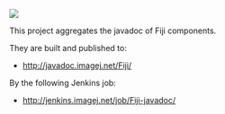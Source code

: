 ![](http://jenkins.imagej.net/job/Fiji-javadoc/lastBuild/badge/icon)

This project aggregates the javadoc of Fiji components.

They are built and published to:

* http://javadoc.imagej.net/Fiji/

By the following Jenkins job:

* http://jenkins.imagej.net/job/Fiji-javadoc/
